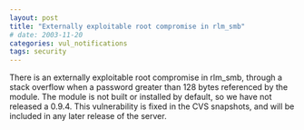 ```yaml
---
layout: post
title: "Externally exploitable root compromise in rlm_smb"
# date: 2003-11-20
categories: vul_notifications
tags: security
---
```


There is an externally exploitable root compromise in rlm\_smb, through a stack
overflow when a password greater than 128 bytes referenced by
the module. The module is not built or installed by default, so we
have not released a 0.9.4. This vulnerability is fixed in the CVS
snapshots, and will be included in any later release of the server.

